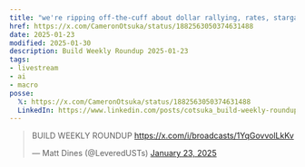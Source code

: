 ```yaml
---
title: "we're ripping off-the-cuff about dollar rallying, rates, stargate, and deepseek. listen in 👇"
href: https://x.com/CameronOtsuka/status/1882563050374631488
date: 2025-01-23
modified: 2025-01-30
description: Build Weekly Roundup 2025-01-23
tags:
- livestream
- ai
- macro
posse:
  𝕏: https://x.com/CameronOtsuka/status/1882563050374631488
  LinkedIn: https://www.linkedin.com/posts/cotsuka_build-weekly-roundup-turn-your-videos-into-activity-7288329246236688384-obii
---
```


> BUILD WEEKLY ROUNDUP https://x.com/i/broadcasts/1YqGovvolLkKv
>
> — Matt Dines (@LeveredUSTs) [January 23, 2025](https://twitter.com/LeveredUSTs/status/1882561482535436387)


